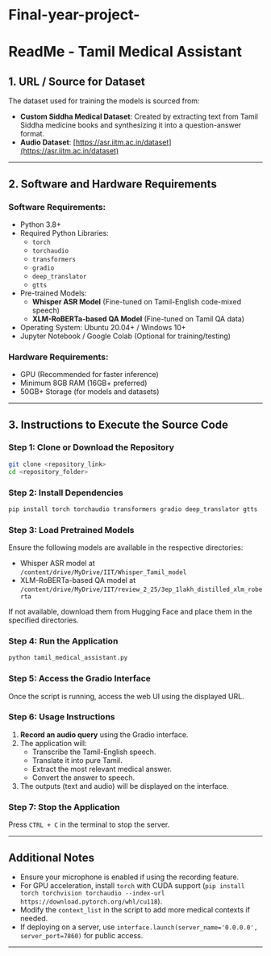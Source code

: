 # Final-year-project-
# ReadMe - Tamil Medical Assistant

## 1. URL / Source for Dataset
The dataset used for training the models is sourced from:
- **Custom Siddha Medical Dataset**: Created by extracting text from Tamil Siddha medicine books and synthesizing it into a question-answer format.
- **Audio Dataset**: [https://asr.iitm.ac.in/dataset](https://asr.iitm.ac.in/dataset)
---

## 2. Software and Hardware Requirements

### Software Requirements:
- Python 3.8+
- Required Python Libraries:
  - `torch`
  - `torchaudio`
  - `transformers`
  - `gradio`
  - `deep_translator`
  - `gtts`
- Pre-trained Models:
  - **Whisper ASR Model** (Fine-tuned on Tamil-English code-mixed speech)
  - **XLM-RoBERTa-based QA Model** (Fine-tuned on Tamil QA data)
- Operating System: Ubuntu 20.04+ / Windows 10+
- Jupyter Notebook / Google Colab (Optional for training/testing)

### Hardware Requirements:
- GPU (Recommended for faster inference)
- Minimum 8GB RAM (16GB+ preferred)
- 50GB+ Storage (for models and datasets)

---

## 3. Instructions to Execute the Source Code

### Step 1: Clone or Download the Repository
```bash
git clone <repository_link>
cd <repository_folder>
```

### Step 2: Install Dependencies
```bash
pip install torch torchaudio transformers gradio deep_translator gtts
```

### Step 3: Load Pretrained Models
Ensure the following models are available in the respective directories:
- Whisper ASR model at `/content/drive/MyDrive/IIT/Whisper_Tamil_model`
- XLM-RoBERTa-based QA model at `/content/drive/MyDrive/IIT/review_2_25/3ep_1lakh_distilled_xlm_roberta`

If not available, download them from Hugging Face and place them in the specified directories.

### Step 4: Run the Application
```bash
python tamil_medical_assistant.py
```

### Step 5: Access the Gradio Interface
Once the script is running, access the web UI using the displayed URL.

### Step 6: Usage Instructions
1. **Record an audio query** using the Gradio interface.
2. The application will:
   - Transcribe the Tamil-English speech.
   - Translate it into pure Tamil.
   - Extract the most relevant medical answer.
   - Convert the answer to speech.
3. The outputs (text and audio) will be displayed on the interface.

### Step 7: Stop the Application
Press `CTRL + C` in the terminal to stop the server.

---

## Additional Notes
- Ensure your microphone is enabled if using the recording feature.
- For GPU acceleration, install `torch` with CUDA support (`pip install torch torchvision torchaudio --index-url https://download.pytorch.org/whl/cu118`).
- Modify the `context_list` in the script to add more medical contexts if needed.
- If deploying on a server, use `interface.launch(server_name='0.0.0.0', server_port=7860)` for public access.

---


